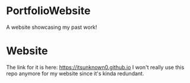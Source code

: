 # PortfolioWebsite

A website showcasing my past work!

# Website

The link for it is here: https://itsunknown0.github.io
I won't really use this repo anymore for my website since it's kinda redundant.
